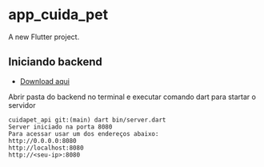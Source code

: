 # app_cuida_pet

A new Flutter project.

## Iniciando backend
- [Download aqui](https://github.com/JBSilvaDev/backend-cuida-pet)

Abrir pasta do backend no terminal e executar comando dart para startar o servidor
```
cuidapet_api git:(main) dart bin/server.dart
Server iniciado na porta 8080
Para acessar usar um dos endereços abaixo: 
http://0.0.0.0:8080
http://localhost:8080
http://<seu-ip>:8080
```

